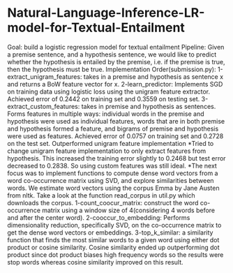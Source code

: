 # Natural-Language-Inference-LR-model-for-Textual-Entailment
Goal: build a logistic regression model for textual entailment
Pipeline: Given a premise sentence, and a hypothesis sentence, we would like to predict whether the hypothesis is entailed by the premise, i.e. if the premise is true, then the hypothesis must be true.
Implementation Order(submission.py):
1-extract_unigram_features: takes in a premise and hypothesis as sentence x and returns a BoW feature vector for x. 
2-learn_predictor: Implements SGD on training data using logistic loss using the unigram feature extractor. Achieved error of 0.2442 on training set and 0.3559 on testing set. 
3-extract_custom_features: takes in premise and hypothesis as sentences. Forms features in multiple ways: individual words in the premise and hypothesis were used as individual features, words that are in both premise and hypothesis formed a feature, and bigrams of premise and hypothesis were used as features. Achieved error of 0.0757 on training set and 0.2728 on the test set. Outperformed unigram feature implementation
*Tried to change unigram feature implementation to only extract features from hypothesis. This increased the training error slightly to 0.2468 but test error decreased to 0.2838. So using custom features was still ideal. 
*The next focus was to implement functions to compute dense word vectors from a word co-occurrence matrix using SVD, and explore similarities between words. We estimate word vectors using the corpus Emma by Jane Austen from nltk. Take a look at the function read_corpus in util.py which downloads the corpus.
1-count_coocur_matrix: construct the word co-occurrence matrix using a window size of 4(considering 4 words before and after the center word). 
2-cooccur_to_embedding: Performs dimensionality reduction, specifically SVD, on the co-occurrence matrix to get the dense word vectors or embeddings. 
3-top_k_similar: a similarity function that finds the most similar words to a given word using either dot product or cosine similarity. Cosine similarity ended up outperforming dot product since dot product biases high frequency words so the results were stop words whereas cosine similarity improved on this result. 




